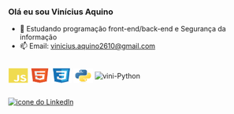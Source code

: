 ### Olá eu sou Vinícius Aquino 

- 🌱 Estudando programação front-end/back-end e Segurança da informação
- 📫 Email: vinicius.aquino2610@gmail.com




<div style="display: inline_block"><br>
  <img align="center" alt="vini-Js" height="30" width="40" src="https://raw.githubusercontent.com/devicons/devicon/master/icons/javascript/javascript-plain.svg">
  <img align="center" alt="vini-HTML" height="30" width="40" src="https://raw.githubusercontent.com/devicons/devicon/master/icons/html5/html5-original.svg">
  <img align="center" alt="vini-CSS" height="30" width="40" src="https://raw.githubusercontent.com/devicons/devicon/master/icons/css3/css3-original.svg">
  <img align="center" alt="vini-Python" height="30" width="40" src="https://raw.githubusercontent.com/devicons/devicon/master/icons/python/python-original.svg">
  <img align="center" alt="vini-Python" height="30" width="40" src="https://cdn.jsdelivr.net/gh/devicons/devicon/icons/linux/linux-original.svg">
</div>


##

<div>

<a href="vwww.linkedin.com/in/
vinícius-aquino-446b11233" target='_blank'>
        <img src="https://img.shields.io/badge/LinkedIn-0077B5?style=for-the-badge&logo=linkedin&logoColor=white" alt="icone do Linkedln">
        </a>
</div>
